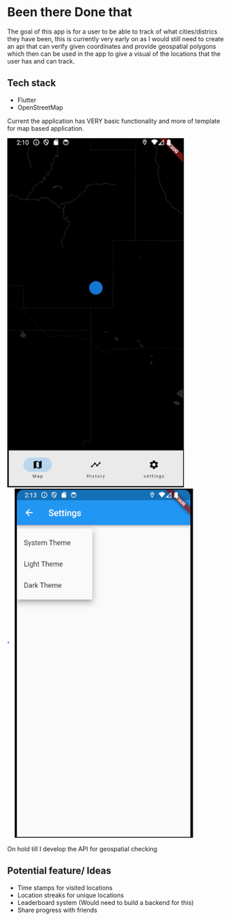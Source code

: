 # Been there Done that

The goal of this app is for a user to be able to track of what cities/districs they have been, this is currently very early on as I would still need to create an api that can verify given coordinates and provide geospatial polygons which then can be used in the app to give a visual of the locations that the user has and can track.

## Tech stack

- Flutter
- OpenStreetMap

Current the application has VERY basic functionality and more of template for map based application.

<img src="MainMapScreenshotV1.png" height="800"><img src="SettingsScreenshotV1.png" height="800">

On hold till I develop the API for geospatial checking

## Potential feature/ Ideas

- Time stamps for visited locations
- Location streaks for unique locations
- Leaderboard system (Would need to build a backend for this)
- Share progress with friends